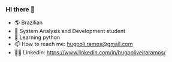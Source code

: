 ### Hi there 👋

- 🌎 Brazilian
- 📖 System Analysis and Development student
- 🐍 Learning python
- 📫 How to reach me: hugooli.ramos@gmail.com
- 👨‍💼 Linkedin: https://www.linkedin.com/in/hugooliveiraramos/

